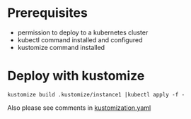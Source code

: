 # Prerequisites
- permission to deploy to a kubernetes cluster
- kubectl command installed and configured
- kustomize command installed

# Deploy with kustomize

```
kustomize build .kustomize/instance1 |kubectl apply -f -
```

Also please see comments in [kustomization.yaml](instance1/kustomization.yaml)


